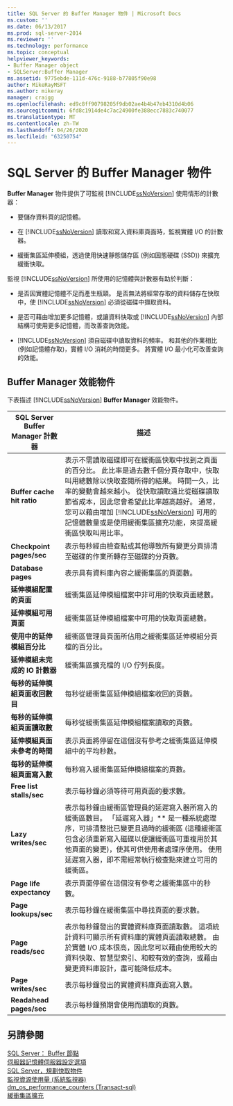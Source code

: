 ```yaml
---
title: SQL Server 的 Buffer Manager 物件 | Microsoft Docs
ms.custom: ''
ms.date: 06/13/2017
ms.prod: sql-server-2014
ms.reviewer: ''
ms.technology: performance
ms.topic: conceptual
helpviewer_keywords:
- Buffer Manager object
- SQLServer:Buffer Manager
ms.assetid: 9775ebde-111d-476c-9188-b77805f90e98
author: MikeRayMSFT
ms.author: mikeray
manager: craigg
ms.openlocfilehash: ed9c8ff90798205f9db02ae4b4b47eb4310d4b06
ms.sourcegitcommit: 6fd8c1914de4c7ac24900fe388ecc7883c740077
ms.translationtype: MT
ms.contentlocale: zh-TW
ms.lasthandoff: 04/26/2020
ms.locfileid: "63250754"
---
```

# <a name="sql-server-buffer-manager-object"></a>SQL Server 的 Buffer Manager 物件
  **Buffer Manager** 物件提供了可監視 [!INCLUDE[ssNoVersion](../../includes/ssnoversion-md.md)] 使用情形的計數器：  
  
-   要儲存資料頁的記憶體。  
  
-   在 [!INCLUDE[ssNoVersion](../../includes/ssnoversion-md.md)] 讀取和寫入資料庫頁面時，監視實體 I/O 的計數器。  
  
-   緩衝集區延伸模組，透過使用快速靜態儲存區 (例如固態硬碟 (SSD)) 來擴充緩衝快取。  
  
 監視 [!INCLUDE[ssNoVersion](../../includes/ssnoversion-md.md)] 所使用的記憶體與計數器有助於判斷：  
  
-   是否因實體記憶體不足而產生瓶頸。 是否無法將經常存取的資料儲存在快取中，使 [!INCLUDE[ssNoVersion](../../includes/ssnoversion-md.md)] 必須從磁碟中擷取資料。  
  
-   是否可藉由增加更多記憶體，或讓資料快取或 [!INCLUDE[ssNoVersion](../../includes/ssnoversion-md.md)] 內部結構可使用更多記憶體，而改善查詢效能。  
  
-   [!INCLUDE[ssNoVersion](../../includes/ssnoversion-md.md)] 須自磁碟中讀取資料的頻率。 和其他的作業相比 (例如記憶體存取)，實體 I/O 消耗的時間更多。 將實體 I/O 最小化可改善查詢的效能。  
  
## <a name="buffer-manager-performance-objects"></a>Buffer Manager 效能物件  
 下表描述 [!INCLUDE[ssNoVersion](../../includes/ssnoversion-md.md)] **Buffer Manager** 效能物件。  
  
|SQL Server Buffer Manager 計數器|描述|  
|----------------------------------------|-----------------|  
|**Buffer cache hit ratio**|表示不需讀取磁碟即可在緩衝區快取中找到之頁面的百分比。 此比率是過去數千個分頁存取中，快取叫用總數除以快取查閱所得的結果。 時間一久，比率的變動會越來越小。 從快取讀取遠比從磁碟讀取節省成本，因此您會希望此比率越高越好。 通常，您可以藉由增加 [!INCLUDE[ssNoVersion](../../includes/ssnoversion-md.md)] 可用的記憶體數量或是使用緩衝集區擴充功能，來提高緩衝區快取叫用比率。|  
|**Checkpoint pages/sec**|表示每秒經由檢查點或其他導致所有變更分頁排清至磁碟的作業所轉存至磁碟的分頁數。|  
|**Database pages**|表示具有資料庫內容之緩衝集區的頁面數。|  
|**延伸模組配置的頁面**|緩衝集區延伸模組檔案中非可用的快取頁面總數。|  
|**延伸模組可用頁面**|緩衝集區延伸模組檔案中可用的快取頁面總數。|  
|**使用中的延伸模組百分比**|緩衝區管理員頁面所佔用之緩衝集區延伸模組分頁檔的百分比。|  
|**延伸模組未完成的 IO 計數器**|緩衝集區擴充檔的 I/O 佇列長度。|  
|**每秒的延伸模組頁面收回數目**|每秒從緩衝集區延伸模組檔案收回的頁數。|  
|**每秒的延伸模組頁面讀取數**|每秒從緩衝集區延伸模組檔案讀取的頁數。|  
|**延伸模組頁面未參考的時間**|表示頁面將停留在這個沒有參考之緩衝集區延伸模組中的平均秒數。|  
|**每秒的延伸模組頁面寫入數**|每秒寫入緩衝集區延伸模組檔案的頁數。|  
|**Free list stalls/sec**|表示每秒鐘必須等待可用頁面的要求數。|  
|**Lazy writes/sec**|表示每秒鐘由緩衝區管理員的延遲寫入器所寫入的緩衝區數目。 「延遲寫入器」** 是一種系統處理序，可排清整批已變更且過時的緩衝區 (這種緩衝區包含必須重新寫入磁碟以便讓緩衝區可重複用於其他頁面的變更)，使其可供使用者處理序使用。 使用延遲寫入器，即不需經常執行檢查點來建立可用的緩衝區。|  
|**Page life expectancy**|表示頁面停留在這個沒有參考之緩衝集區中的秒數。|  
|**Page lookups/sec**|表示每秒鐘在緩衝集區中尋找頁面的要求數。|  
|**Page reads/sec**|表示每秒鐘發出的實體資料庫頁面讀取數。 這項統計資料可顯示所有資料庫的實體頁面讀取總數。 由於實體 I/O 成本很高，因此您可以藉由使用較大的資料快取、智慧型索引、和較有效的查詢，或藉由變更資料庫設計，盡可能降低成本。|  
|**Page writes/sec**|表示每秒鐘發出的實體資料庫頁面寫入數。|  
|**Readahead pages/sec**|表示每秒鐘預期會使用而讀取的頁數。|  
  
## <a name="see-also"></a>另請參閱  
 [SQL Server： Buffer 節點](sql-server-buffer-node.md)   
 [伺服器記憶體伺服器設定選項](../../database-engine/configure-windows/server-memory-server-configuration-options.md)   
 [SQL Server，規劃快取物件](sql-server-plan-cache-object.md)   
 [監視資源使用量 &#40;系統監視器&#41;](monitor-resource-usage-system-monitor.md)   
 [dm_os_performance_counters &#40;Transact-sql&#41;](/sql/relational-databases/system-dynamic-management-views/sys-dm-os-performance-counters-transact-sql)   
 [緩衝集區擴充](../../database-engine/configure-windows/buffer-pool-extension.md)  
  
  
